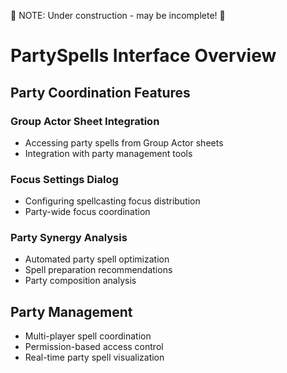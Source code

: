 :loudspeaker: NOTE: Under construction - may be incomplete! :loudspeaker:

# PartySpells Interface Overview

## Party Coordination Features

### Group Actor Sheet Integration

- Accessing party spells from Group Actor sheets
- Integration with party management tools

### Focus Settings Dialog

- Configuring spellcasting focus distribution
- Party-wide focus coordination

### Party Synergy Analysis

- Automated party spell optimization
- Spell preparation recommendations
- Party composition analysis

## Party Management

- Multi-player spell coordination
- Permission-based access control
- Real-time party spell visualization
